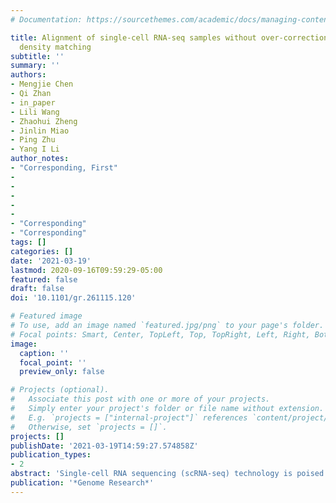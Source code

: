 ```yaml
---
# Documentation: https://sourcethemes.com/academic/docs/managing-content/

title: Alignment of single-cell RNA-seq samples without over-correction using kernel
  density matching
subtitle: ''
summary: ''
authors:
- Mengjie Chen
- Qi Zhan
- in_paper
- Lili Wang
- Zhaohui Zheng
- Jinlin Miao
- Ping Zhu
- Yang I Li
author_notes:
- "Corresponding, First"
-
-
-
-
-
- "Corresponding"
- "Corresponding"
tags: []
categories: []
date: '2021-03-19'
lastmod: 2020-09-16T09:59:29-05:00
featured: false
draft: false
doi: '10.1101/gr.261115.120'

# Featured image
# To use, add an image named `featured.jpg/png` to your page's folder.
# Focal points: Smart, Center, TopLeft, Top, TopRight, Left, Right, BottomLeft, Bottom, BottomRight.
image:
  caption: ''
  focal_point: ''
  preview_only: false

# Projects (optional).
#   Associate this post with one or more of your projects.
#   Simply enter your project's folder or file name without extension.
#   E.g. `projects = ["internal-project"]` references `content/project/deep-learning/index.md`.
#   Otherwise, set `projects = []`.
projects: []
publishDate: '2021-03-19T14:59:27.574858Z'
publication_types:
- 2
abstract: 'Single-cell RNA sequencing (scRNA-seq) technology is poised to replace bulk cell RNA sequencing for most biological and medical applications as it allows users to measure gene expression levels in a cell-type-specific manner. However, data produced by scRNA-seq often exhibit batch effects that can be specific to a cell-type, to a sample, or to an experiment, which prevent integration or comparisons across multiple experiments. Here, we present Dmatch, a method that leverages an external expression atlas of human primary cells and kernel density matching to align multiple scRNA-seq experiments for downstream biological analysis. Dmatch facilitates alignment of scRNA-seq datasets with cell-types that may overlap only partially, and thus allows integration of multiple distinct scRNA-seq experiments to extract biological insights. In simulation, Dmatch compares favorably to other alignment methods, both in terms of reducing sample-specific clustering, and in terms of avoiding over-correction. When applied to scRNA-seq data collected from clinical samples in a healthy individual and five autoimmune disease patients, Dmatch enabled cell-type-specific differential gene expression comparisons across biopsy sites and disease conditions, and uncovered a shared population of pro-inflammatory monocytes across biopsy sites in RA patients. We further show that Dmatch increases the number of eQTLs mapped from population scRNA-seq data. Dmatch is fast, scalable, and improves the utility of scRNA-seq for several important applications. Dmatch is freely available online (https://qzhan321.github.io/dmatch/).'
publication: '*Genome Research*'
---
```


<script type='text/javascript' src='https://d1bxh8uas1mnw7.cloudfront.net/assets/embed.js'></script>
<div class='altmetric-embed' data-badge-type='medium-donut' data-badge-details='right' data-doi='10.1101/gr.261115.120'></div>
